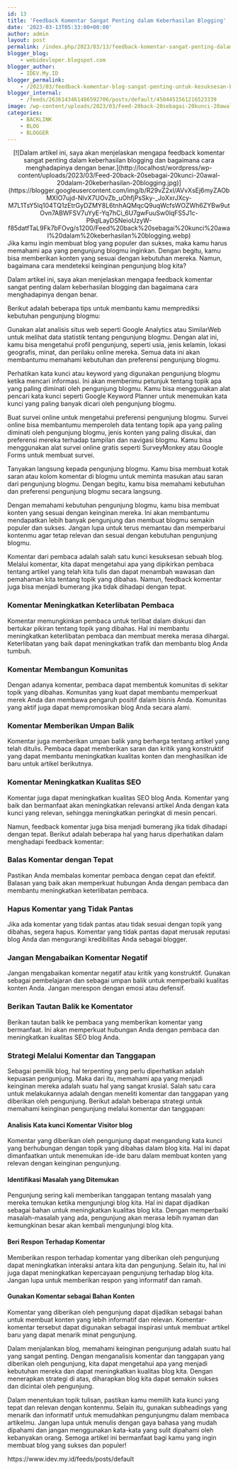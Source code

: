 ```yaml
---
id: 13
title: 'Feedback Komentar Sangat Penting dalam Keberhasilan Blogging'
date: '2023-03-13T05:33:00+00:00'
author: admin
layout: post
permalink: /index.php/2023/03/13/feedback-komentar-sangat-penting-dalam-keberhasilan-blogging/
blogger_blog:
    - webidevloper.blogspot.com
blogger_author:
    - IDEV.My.ID
blogger_permalink:
    - /2023/03/feedback-komentar-blog-sangat-penting-untuk-kesuksesan-blogger.html
blogger_internal:
    - /feeds/2636143461486592706/posts/default/4504451561216523339
image: /wp-content/uploads/2023/03/Feed-20back-20sebagai-20kunci-20awal-20dalam-20keberhasilan-20blogging.jpg
categories:
    - BACKLINK
    - BLOG
    - BLOGGER
---
```


<div style="clear: both; text-align: center;">[![Dalam artikel ini, saya akan menjelaskan mengapa feedback komentar sangat penting dalam keberhasilan blogging dan bagaimana cara menghadapinya dengan benar.](http://localhost/wordpress/wp-content/uploads/2023/03/Feed-20back-20sebagai-20kunci-20awal-20dalam-20keberhasilan-20blogging.jpg)](https://blogger.googleusercontent.com/img/b/R29vZ2xl/AVvXsEj6myZAObMXIO7ujd-NlvX7UOvZb_uOhfjPsSky-_JoXxrJXcy-M7L1TsY5lq104TQ1zEtrGyDZMY8L6tnhAQMqcQ9uqWcfsWOZWh6ZYBw9utOvn7ABWFSV7uYyE-Yq7hCi_6U7gwFuuSw0lqFS5J1c-P9qlLayDSNeioUzyW-f85datfTaL9Fk7bFOvg/s1200/Feed%20back%20sebagai%20kunci%20awal%20dalam%20keberhasilan%20blogging.webp)</div>Jika kamu ingin membuat blog yang populer dan sukses, maka kamu harus memahami apa yang pengunjung blogmu inginkan. Dengan begitu, kamu bisa memberikan konten yang sesuai dengan kebutuhan mereka. Namun, bagaimana cara mendeteksi keinginan pengunjung blog kita?

Dalam artikel ini, saya akan menjelaskan mengapa feedback komentar sangat penting dalam keberhasilan blogging dan bagaimana cara menghadapinya dengan benar.

Berikut adalah beberapa tips untuk membantu kamu memprediksi kebutuhan pengunjung blogmu:

Gunakan alat analisis situs web seperti Google Analytics atau SimilarWeb untuk melihat data statistik tentang pengunjung blogmu. Dengan alat ini, kamu bisa mengetahui profil pengunjung, seperti usia, jenis kelamin, lokasi geografis, minat, dan perilaku online mereka. Semua data ini akan membantumu memahami kebutuhan dan preferensi pengunjung blogmu.

Perhatikan kata kunci atau keyword yang digunakan pengunjung blogmu ketika mencari informasi. Ini akan memberimu petunjuk tentang topik apa yang paling diminati oleh pengunjung blogmu. Kamu bisa menggunakan alat pencari kata kunci seperti Google Keyword Planner untuk menemukan kata kunci yang paling banyak dicari oleh pengunjung blogmu.

Buat survei online untuk mengetahui preferensi pengunjung blogmu. Survei online bisa membantumu memperoleh data tentang topik apa yang paling diminati oleh pengunjung blogmu, jenis konten yang paling disukai, dan preferensi mereka terhadap tampilan dan navigasi blogmu. Kamu bisa menggunakan alat survei online gratis seperti SurveyMonkey atau Google Forms untuk membuat survei.

Tanyakan langsung kepada pengunjung blogmu. Kamu bisa membuat kotak saran atau kolom komentar di blogmu untuk meminta masukan atau saran dari pengunjung blogmu. Dengan begitu, kamu bisa memahami kebutuhan dan preferensi pengunjung blogmu secara langsung.

Dengan memahami kebutuhan pengunjung blogmu, kamu bisa membuat konten yang sesuai dengan keinginan mereka. Ini akan membantumu mendapatkan lebih banyak pengunjung dan membuat blogmu semakin populer dan sukses. Jangan lupa untuk terus memantau dan memperbarui kontenmu agar tetap relevan dan sesuai dengan kebutuhan pengunjung blogmu.

Komentar dari pembaca adalah salah satu kunci kesuksesan sebuah blog. Melalui komentar, kita dapat mengetahui apa yang dipikirkan pembaca tentang artikel yang telah kita tulis dan dapat menambah wawasan dan pemahaman kita tentang topik yang dibahas. Namun, feedback komentar juga bisa menjadi bumerang jika tidak dihadapi dengan tepat.

### Komentar Meningkatkan Keterlibatan Pembaca

Komentar memungkinkan pembaca untuk terlibat dalam diskusi dan bertukar pikiran tentang topik yang dibahas. Hal ini membantu meningkatkan keterlibatan pembaca dan membuat mereka merasa dihargai. Keterlibatan yang baik dapat meningkatkan trafik dan membantu blog Anda tumbuh.

### Komentar Membangun Komunitas

Dengan adanya komentar, pembaca dapat membentuk komunitas di sekitar topik yang dibahas. Komunitas yang kuat dapat membantu memperkuat merek Anda dan membawa pengaruh positif dalam bisnis Anda. Komunitas yang aktif juga dapat mempromosikan blog Anda secara alami.

### Komentar Memberikan Umpan Balik

Komentar juga memberikan umpan balik yang berharga tentang artikel yang telah ditulis. Pembaca dapat memberikan saran dan kritik yang konstruktif yang dapat membantu meningkatkan kualitas konten dan menghasilkan ide baru untuk artikel berikutnya.

### Komentar Meningkatkan Kualitas SEO

Komentar juga dapat meningkatkan kualitas SEO blog Anda. Komentar yang baik dan bermanfaat akan meningkatkan relevansi artikel Anda dengan kata kunci yang relevan, sehingga meningkatkan peringkat di mesin pencari.

Namun, feedback komentar juga bisa menjadi bumerang jika tidak dihadapi dengan tepat. Berikut adalah beberapa hal yang harus diperhatikan dalam menghadapi feedback komentar:

### Balas Komentar dengan Tepat

Pastikan Anda membalas komentar pembaca dengan cepat dan efektif. Balasan yang baik akan memperkuat hubungan Anda dengan pembaca dan membantu meningkatkan keterlibatan pembaca.

### Hapus Komentar yang Tidak Pantas

Jika ada komentar yang tidak pantas atau tidak sesuai dengan topik yang dibahas, segera hapus. Komentar yang tidak pantas dapat merusak reputasi blog Anda dan mengurangi kredibilitas Anda sebagai blogger.

### Jangan Mengabaikan Komentar Negatif

Jangan mengabaikan komentar negatif atau kritik yang konstruktif. Gunakan sebagai pembelajaran dan sebagai umpan balik untuk memperbaiki kualitas konten Anda. Jangan merespon dengan emosi atau defensif.

### Berikan Tautan Balik ke Komentator

Berikan tautan balik ke pembaca yang memberikan komentar yang bermanfaat. Ini akan memperkuat hubungan Anda dengan pembaca dan meningkatkan kualitas SEO blog Anda.

### Strategi Melalui Komentar dan Tanggapan

Sebagai pemilik blog, hal terpenting yang perlu diperhatikan adalah kepuasan pengunjung. Maka dari itu, memahami apa yang menjadi keinginan mereka adalah suatu hal yang sangat krusial. Salah satu cara untuk melakukannya adalah dengan meneliti komentar dan tanggapan yang diberikan oleh pengunjung. Berikut adalah beberapa strategi untuk memahami keinginan pengunjung melalui komentar dan tanggapan:

#### Analisis Kata kunci Komentar Visitor blog

Komentar yang diberikan oleh pengunjung dapat mengandung kata kunci yang berhubungan dengan topik yang dibahas dalam blog kita. Hal ini dapat dimanfaatkan untuk menemukan ide-ide baru dalam membuat konten yang relevan dengan keinginan pengunjung.

#### Identifikasi Masalah yang Ditemukan

Pengunjung sering kali memberikan tanggapan tentang masalah yang mereka temukan ketika mengunjungi blog kita. Hal ini dapat dijadikan sebagai bahan untuk meningkatkan kualitas blog kita. Dengan memperbaiki masalah-masalah yang ada, pengunjung akan merasa lebih nyaman dan kemungkinan besar akan kembali mengunjungi blog kita.

#### Beri Respon Terhadap Komentar

Memberikan respon terhadap komentar yang diberikan oleh pengunjung dapat meningkatkan interaksi antara kita dan pengunjung. Selain itu, hal ini juga dapat meningkatkan kepercayaan pengunjung terhadap blog kita. Jangan lupa untuk memberikan respon yang informatif dan ramah.

#### Gunakan Komentar sebagai Bahan Konten

Komentar yang diberikan oleh pengunjung dapat dijadikan sebagai bahan untuk membuat konten yang lebih informatif dan relevan. Komentar-komentar tersebut dapat digunakan sebagai inspirasi untuk membuat artikel baru yang dapat menarik minat pengunjung.

Dalam menjalankan blog, memahami keinginan pengunjung adalah suatu hal yang sangat penting. Dengan menganalisis komentar dan tanggapan yang diberikan oleh pengunjung, kita dapat mengetahui apa yang menjadi kebutuhan mereka dan dapat meningkatkan kualitas blog kita. Dengan menerapkan strategi di atas, diharapkan blog kita dapat semakin sukses dan dicintai oleh pengunjung.

Dalam menentukan topik tulisan, pastikan kamu memilih kata kunci yang tepat dan relevan dengan kontenmu. Selain itu, gunakan subheadings yang menarik dan informatif untuk memudahkan pengunjungmu dalam membaca artikelmu. Jangan lupa untuk menulis dengan gaya bahasa yang mudah dipahami dan jangan menggunakan kata-kata yang sulit dipahami oleh kebanyakan orang. Semoga artikel ini bermanfaat bagi kamu yang ingin membuat blog yang sukses dan populer!

<div>https://www.idev.my.id/feeds/posts/default</div>